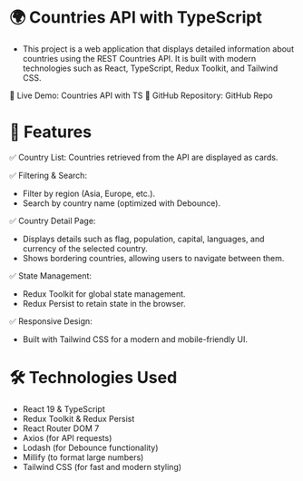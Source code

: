 # 🌍 Countries API with TypeScript

- This project is a web application that displays detailed information about countries using the REST Countries API. It is built with modern technologies such as React, TypeScript, Redux Toolkit, and Tailwind CSS.

🔗 Live Demo: Countries API with TS
🔗 GitHub Repository: GitHub Repo

# 🚀 Features

✅ Country List: Countries retrieved from the API are displayed as cards.

✅ Filtering & Search:

- Filter by region (Asia, Europe, etc.).
- Search by country name (optimized with Debounce).

✅ Country Detail Page:

- Displays details such as flag, population, capital, languages, and currency of the selected country.
- Shows bordering countries, allowing users to navigate between them.

✅ State Management:

- Redux Toolkit for global state management.
- Redux Persist to retain state in the browser.

✅ Responsive Design:

- Built with Tailwind CSS for a modern and mobile-friendly UI.

# 🛠️ Technologies Used

- React 19 & TypeScript
- Redux Toolkit & Redux Persist
- React Router DOM 7
- Axios (for API requests)
- Lodash (for Debounce functionality)
- Millify (to format large numbers)
- Tailwind CSS (for fast and modern styling)
